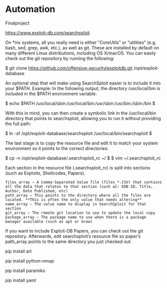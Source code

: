 # Automation
Finalproject

https://www.exploit-db.com/searchsploit


On *nix systems, all you really need is either “CoreUtils” or “utilities” (e.g. bash, sed, grep, awk, etc.), as well as git. These are installed by default on many different Linux distributions, including OS X/macOS.
You can easily check out the git repository by running the following:

$ git clone https://github.com/offensive-security/exploitdb.git /opt/exploit-database

An optional step that will make using SearchSploit easier is to include it into your $PATH.
Example: In the following output, the directory /usr/local/bin is included in the $PATH environment variable:

$ echo $PATH
/usr/local/sbin:/usr/local/bin:/usr/sbin:/usr/bin:/sbin:/bin
$

With this in mind, you can then create a symbolic link in the /usr/local/bin directory that points to searchsploit, allowing you to run it without providing the full path:

$ ln -sf /opt/exploit-database/searchsploit /usr/local/bin/searchsploit
$

The last stage is to copy the resource file and edit it to match your system environment so it points to the correct directories:

$ cp -n /opt/exploit-database/.searchsploit_rc ~/
$
$ vim ~/.searchsploit_rc

Each section in the resource file (.searchsploit_rc) is split into sections (such as Exploits, Shellcodes, Papers).

    files_array – A Comma-Separated Value file (files_*.CSV) that contains all the data that relates to that section (such as: EDB-ID, Title, Author, Date Published, etc)
    path_array – This points to the directory where all the files are located. **This is often the only value that needs altering**
    name_array – The value name to display in SearchSploit for that section
    git_array – The remote git location to use to update the local copy
    package_array – The package name to use when there is a package manager available (such as apt or brew)

If you want to include Exploit-DB Papers, you can check out the git repository. Afterwards, edit searchsploit’s resource file so paper’s path_array points to the same directory you just checked out.


pip install art

pip install python-nmap

pip install paramiko

pip install yaml
